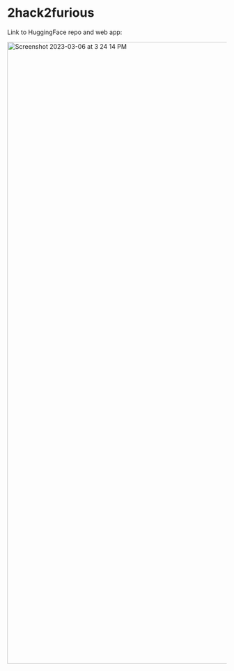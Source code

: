 # 2hack2furious

Link to HuggingFace repo and web app:

<img width="1428" alt="Screenshot 2023-03-06 at 3 24 14 PM" src="https://user-images.githubusercontent.com/70823125/223283940-75ea7759-4e47-4907-9320-68142a9cc03f.png">

